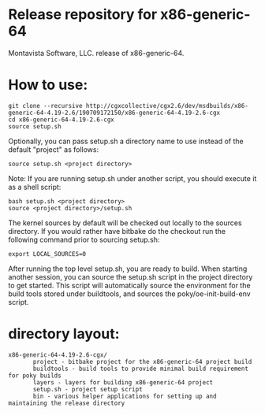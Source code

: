 # Release repository for x86-generic-64

Montavista Software, LLC. release of x86-generic-64. 

How to use:
==========
```
git clone --recursive http://cgxcollective/cgx2.6/dev/msdbuilds/x86-generic-64-4.19-2.6/190709172150/x86-generic-64-4.19-2.6-cgx
cd x86-generic-64-4.19-2.6-cgx
source setup.sh
```
Optionally, you can pass setup.sh a directory name to use instead of the
default "project" as follows:

```
source setup.sh <project directory>
```
Note: If you are running setup.sh under another script, you should execute it
as a shell script:

```
bash setup.sh <project directory>
source <project directory>/setup.sh
```
The kernel sources by default will be checked out locally to the sources
directory. If you would rather have bitbake do the checkout run the following
command prior to sourcing setup.sh:

```
export LOCAL_SOURCES=0
```

After running the top level setup.sh, you are ready to build. When starting
another session, you can source the setup.sh script in the project directory
to get started. This script will automatically source the environment for
the build tools stored under buildtools, and sources the 
poky/oe-init-build-env script.

directory layout:
================
```
x86-generic-64-4.19-2.6-cgx/
       project - bitbake project for the x86-generic-64 project build
       buildtools - build tools to provide minimal build requirement for poky builds
       layers - layers for building x86-generic-64 project
       setup.sh - project setup script
       bin - various helper applications for setting up and maintaining the release directory
```

